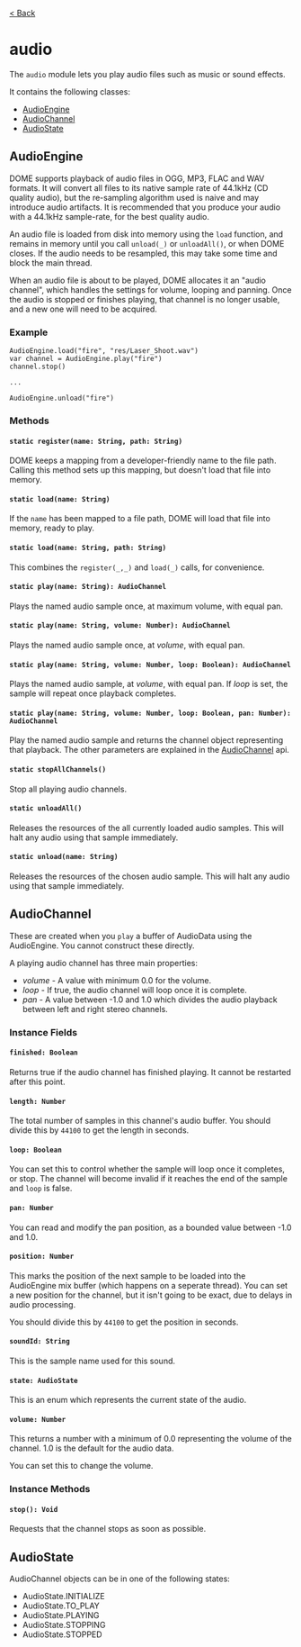 [< Back](.)

audio
================

The `audio` module lets you play audio files such as music or sound effects.

It contains the following classes:

* [AudioEngine](#audioengine)
* [AudioChannel](#audiochannel)
* [AudioState](#audiostate)

## AudioEngine

DOME supports playback of audio files in OGG, MP3, FLAC and WAV formats. It will convert all files to its native sample rate of 44.1kHz (CD quality audio), but the re-sampling algorithm used is naive and may introduce audio artifacts. It is recommended that you produce your audio with a 44.1kHz sample-rate, for the best quality audio.

An audio file is loaded from disk into memory using the `load` function, and remains in memory until you call `unload(_)` or `unloadAll()`, or when DOME closes. If the audio needs to be resampled, this may take some time and block the main thread.

When an audio file is about to be played, DOME allocates it an "audio channel", which handles the settings for volume, looping and panning.
Once the audio is stopped or finishes playing, that channel is no longer usable, and a new one will need to be acquired.


### Example

```wren
AudioEngine.load("fire", "res/Laser_Shoot.wav")
var channel = AudioEngine.play("fire")
channel.stop()

...

AudioEngine.unload("fire")
```

### Methods

#### `static register(name: String, path: String)`
DOME keeps a mapping from a developer-friendly name to the file path. Calling this method sets up this mapping, but doesn't load that file into memory.

#### `static load(name: String)`
If the `name` has been mapped to a file path, DOME will load that file into memory, ready to play.

#### `static load(name: String, path: String)`
This combines the `register(_,_)` and `load(_)` calls, for convenience.

#### `static play(name: String): AudioChannel`
Plays the named audio sample once, at maximum volume, with equal pan.
#### `static play(name: String, volume: Number): AudioChannel`
Plays the named audio sample once, at _volume_, with equal pan.
#### `static play(name: String, volume: Number, loop: Boolean): AudioChannel`
Plays the named audio sample, at _volume_, with equal pan. If _loop_ is set, the sample will repeat once playback completes.
#### `static play(name: String, volume: Number, loop: Boolean, pan: Number): AudioChannel`
Play the named audio sample and returns the channel object representing that playback.
The other parameters are explained in the [AudioChannel](#audiochannel) api.

#### `static stopAllChannels()`
Stop all playing audio channels.

#### `static unloadAll()`
Releases the resources of the all currently loaded audio samples. This will halt any audio using that sample immediately.

#### `static unload(name: String)`
Releases the resources of the chosen audio sample. This will halt any audio using that sample immediately.

## AudioChannel

These are created when you `play` a buffer of AudioData using the AudioEngine. You cannot construct these directly. 

A playing audio channel has three main properties:
 * _volume_ - A value with minimum 0.0 for the volume.
 * _loop_ - If true, the audio channel will loop once it is complete.
 * _pan_ - A value between -1.0 and 1.0 which divides the audio playback between left and right stereo channels.

### Instance Fields

#### `finished: Boolean`
Returns true if the audio channel has finished playing. It cannot be restarted after this point.

#### `length: Number`
The total number of samples in this channel's audio buffer.
You should divide this by `44100` to get the length in seconds.

#### `loop: Boolean`
You can set this to control whether the sample will loop once it completes, or stop.
The channel will become invalid if it reaches the end of the sample and `loop` is false.

#### `pan: Number`
You can read and modify the pan position, as a bounded value between -1.0 and 1.0.

#### `position: Number`
This marks the position of the next sample to be loaded into the AudioEngine mix buffer (which happens on a seperate thread).
You can set a new position for the channel, but it isn't going to be exact, due to delays in audio processing.

You should divide this by `44100` to get the position in seconds.

#### `soundId: String`
This is the sample name used for this sound.

#### `state: AudioState`
This is an enum which represents the current state of the audio.

#### `volume: Number`
This returns a number with a minimum of 0.0 representing the volume of the channel. 1.0 is the default for the audio data.

You can set this to change the volume.

### Instance Methods

#### `stop(): Void`
Requests that the channel stops as soon as possible.

## AudioState
AudioChannel objects can be in one of the following states:

 - AudioState.INITIALIZE
 - AudioState.TO_PLAY
 - AudioState.PLAYING
 - AudioState.STOPPING
 - AudioState.STOPPED

